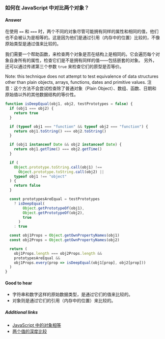 ### 如何在 JavaScript 中对比两个对象？

#### Answer

在使用 `==` 和 `===` 时，两个不同的对象尽管可能拥有同样的属性和相同的值，他们也不会被认为是相等的。这是因为他们是通过引用（内存中的位置）比较的，不像原始类型是通过值来比较的。

我们需要一个帮助函数，来检查两个对象是否在结构上是相同的。它会遍历每个对象自身所有的属性，检查它们是不是拥有同样的值——包括嵌套的对象。
另外，还可以通过传递第三个参数 `true` 来检查它们的原型是否等价。

Note: this technique does not attempt to test equivalence of data structures other than
plain objects, arrays, functions, dates and primitive values.
注意：这个方法不会尝试检查除了普通对象（Plain Object）、数组、函数、日期和原始值以外的其他数据结构的等价性。

```js
function isDeepEqual(obj1, obj2, testPrototypes = false) {
  if (obj1 === obj2) {
    return true
  }

  if (typeof obj1 === "function" && typeof obj2 === "function") {
    return obj1.toString() === obj2.toString()
  }

  if (obj1 instanceof Date && obj2 instanceof Date) {
    return obj1.getTime() === obj2.getTime()
  }

  if (
    Object.prototype.toString.call(obj1) !==
      Object.prototype.toString.call(obj2) ||
    typeof obj1 !== "object"
  ) {
    return false
  }

  const prototypesAreEqual = testPrototypes
    ? isDeepEqual(
        Object.getPrototypeOf(obj1),
        Object.getPrototypeOf(obj2),
        true
      )
    : true

  const obj1Props = Object.getOwnPropertyNames(obj1)
  const obj2Props = Object.getOwnPropertyNames(obj2)

  return (
    obj1Props.length === obj2Props.length &&
    prototypesAreEqual &&
    obj1Props.every(prop => isDeepEqual(obj1[prop], obj2[prop]))
  )
}
```

#### Good to hear

* 字符串和数字这样的原始数据类型，是通过它们的值来比较的。
* 对象则是通过它们的引用（内存中的位置）来比较的。

##### Additional links

* [JavaScript 中的对象相等](http://adripofjavascript.com/blog/drips/object-equality-in-javascript.html)
* [两个值的深度比较](https://30secondsofcode.org/object#equals)

<!-- tags: (javascript) -->

<!-- expertise: (1) -->
